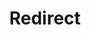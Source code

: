 ---
title: Redirect
description: Description
slug: 'slug-url'
published: '2022-3-16'
category: 'category'
image: 'social-image.webp'
---